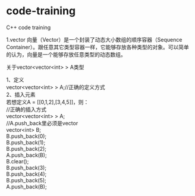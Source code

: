 # code-training
C++ code training

1.vector
向量（Vector）是一个封装了动态大小数组的顺序容器（Sequence Container）。跟任意其它类型容器一样，它能够存放各种类型的对象。可以简单的认为，向量是一个能够存放任意类型的动态数组。

关于vector\<vector\<int\> \> A类型
  
  1、定义  
     vector\<vector\<int\> \> A;//正确的定义方式  
  2、插入元素  
     若想定义A = [[0,1,2],[3,4,5]]，则：  
     //正确的插入方式     
     vector\<vector\<int\> \> A;      
     //A.push_back里必须是vector         
     vector\<int\> B;       
     B.push_back(0);       
     B.push_back(1);       
     B.push_back(2);       
     A.push_back(B);       
     B.clear();       
     B.push_back(3);       
     B.push_back(4);      
     B.push_back(5);       
     A.push_back(B);  
